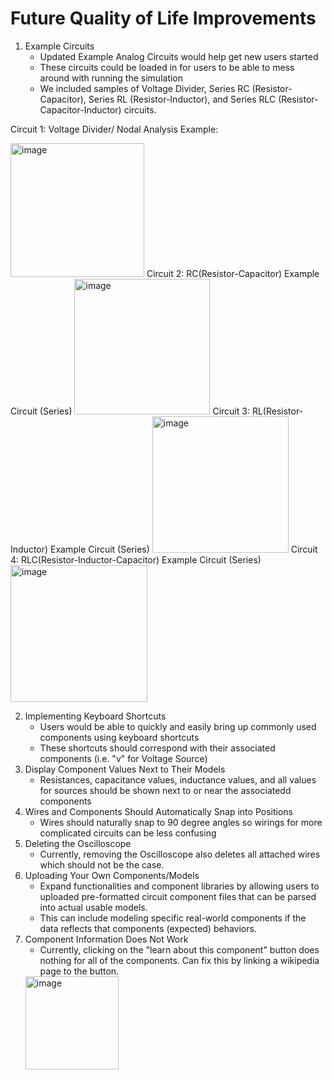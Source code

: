# Future Quality of Life Improvements
1. Example Circuits
    * Updated Example Analog Circuits would help get new users started
    * These circuits could be loaded in for users to be able to mess around with running the simulation
    * We included samples of Voltage Divider, Series RC (Resistor-Capacitor), Series RL (Resistor-Inductor), and Series RLC (Resistor-Capacitor-Inductor) circuits.
    
Circuit 1: Voltage Divider/ Nodal Analysis Example:

<img width="214" alt="image" src="https://user-images.githubusercontent.com/62410569/221334248-90228e65-eeb7-4834-9a55-b96002d1caaf.png">
Circuit 2: RC(Resistor-Capacitor) Example Circuit (Series)

<img width="217" alt="image" src="https://user-images.githubusercontent.com/62410569/221334297-ad60b34e-ce39-4fb9-86dd-90a81ecd22a0.png">
Circuit 3: RL(Resistor-Inductor) Example Circuit (Series)

<img width="218" alt="image" src="https://user-images.githubusercontent.com/62410569/221334315-f2560146-a974-47a8-bff1-359fd890e0a8.png">
Circuit 4: RLC(Resistor-Inductor-Capacitor) Example Circuit (Series)

<img width="219" alt="image" src="https://user-images.githubusercontent.com/62410569/221334332-ac3f7c30-49a7-4453-bd17-b4a8e5588695.png">

2. Implementing Keyboard Shortcuts
    * Users would be able to quickly and easily bring up commonly used components using keyboard shortcuts
    * These shortcuts should correspond with their associated components (i.e. "v" for Voltage Source)
3. Display Component Values Next to Their Models
    * Resistances, capacitance values, inductance values, and all values for sources should be shown next to or near the associatedd components
4. Wires and Components Should Automatically Snap into Positions
    * Wires should naturally snap to 90 degree angles so wirings for more complicated circuits can be less confusing
5. Deleting the Oscilloscope
    * Currently, removing the Oscilloscope also deletes all attached wires which should not be the case.
6. Uploading Your Own Components/Models
    * Expand functionalities and component libraries by allowing users to uploaded pre-formatted circuit component files that can be parsed into actual usable models.
    * This can include modeling specific real-world components if the data reflects that components (expected) behaviors.
7. Component Information Does Not Work
    * Currently, clicking on the "learn about this component" button does nothing for all of the components. Can fix this by linking a wikipedia page to the button.
   <img width="149" alt="image" src="https://user-images.githubusercontent.com/62410569/222838727-b0379451-c131-4c4e-ba7e-cc0a6652cf8e.png">

